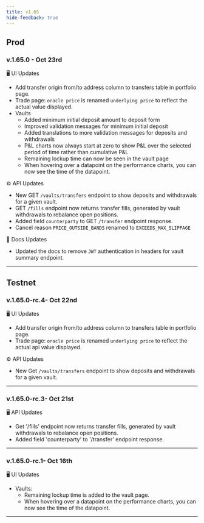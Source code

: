 ```yaml
---
title: v1.65
hide-feedback: true
---
```


## Prod

### v.1.65.0 - Oct 23rd

🖥️  UI Updates

* Add transfer origin from/to address column to transfers table in portfolio page.
* Trade page: `oracle price` is renamed `underlying price` to reflect the actual value displayed.
* Vaults
  * Added minimum initial deposit amount to deposit form
  * Improved validation messages for minimum initial deposit
  * Added translations to more validation messages for deposits and withdrawals
  * P\&L charts now always start at zero to show P\&L over the selected period of time rather than cumulative P\&L
  * Remaining lockup time can now be seen in the vault page
  * When hovering over a datapoint on the performance charts, you can now see the time of the datapoint.

⚙️ API Updates

* New GET `/vaults/transfers` endpoint to show deposits and withdrawals for a given vault.
* GET `/fills` endpoint now returns transfer fills, generated by vault withdrawals to rebalance open positions.
* Added field  `counterparty` to  GET `/transfer` endpoint response.
* Cancel reason `PRICE_OUTSIDE_BANDS`  renamed to `EXCEEDS_MAX_SLIPPAGE`

:notebook_with_decorative_cover: Docs Updates

* Updated the docs to remove `JWT` authentication in headers for vault summary endpoint.

***

## Testnet

### v.1.65.0-rc.4- Oct 22nd

🖥️ UI Updates

* Add transfer origin from/to address column to transfers table in portfolio page.
* Trade page: `oracle price` is renamed `underlying price` to reflect the actual api value displayed.

⚙️ API Updates

* New Get `/vaults/transfers` endpoint to show deposits and withdrawals for a given vault.

***

### v.1.65.0-rc.3- Oct 21st

🖥️ API Updates

* Get '/fills' endpoint now returns transfer fills, generated by vault withdrawals to rebalance open positions.
* Added field 'counterparty' to '/transfer' endpoint response.

***

### v.1.65.0-rc.1- Oct 16th

🖥️ UI Updates

* Vaults:
  * Remaining lockup time is added to the vault page.
  * When hovering over a datapoint on the performance charts, you can now see the time of the datapoint.

***



